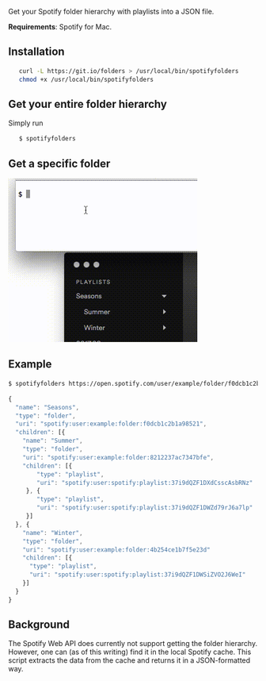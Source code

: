 Get your Spotify folder hierarchy with playlists into a JSON file.

**Requirements**: Spotify for Mac.

## Installation
```sh
   curl -L https://git.io/folders > /usr/local/bin/spotifyfolders
   chmod +x /usr/local/bin/spotifyfolders
```

## Get your entire folder hierarchy

Simply run

```sh
   $ spotifyfolders
```

## Get a specific folder
![Get a specific folder](tutorial.gif)

## Example
```sh
$ spotifyfolders https://open.spotify.com/user/example/folder/f0dcb1c2b1a98521
```
```javascript
{
  "name": "Seasons",
  "type": "folder",
  "uri": "spotify:user:example:folder:f0dcb1c2b1a98521",
  "children": [{
    "name": "Summer",
    "type": "folder",
    "uri": "spotify:user:example:folder:8212237ac7347bfe",
    "children": [{
        "type": "playlist",
        "uri": "spotify:user:spotify:playlist:37i9dQZF1DXdCsscAsbRNz"
     }, {
        "type": "playlist",
        "uri": "spotify:user:spotify:playlist:37i9dQZF1DWZd79rJ6a7lp"
     }]
  }, {
    "name": "Winter",
    "type": "folder",
    "uri": "spotify:user:example:folder:4b254ce1b7f5e23d"
    "children": [{
      "type": "playlist",
      "uri": "spotify:user:spotify:playlist:37i9dQZF1DWSiZVO2J6WeI"
    }]
  }
}
```

## Background
The Spotify Web API does currently not support getting the folder hierarchy. However, one can (as of this writing) find it in the local Spotify cache. This script extracts the data from the cache and returns it in a JSON-formatted way.
